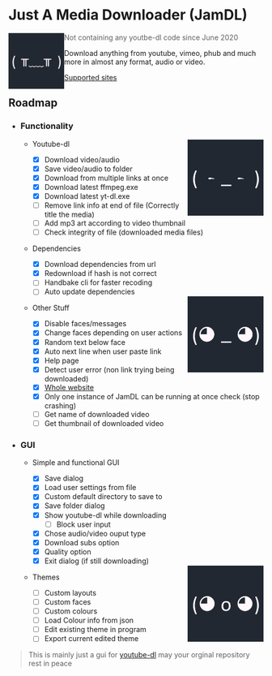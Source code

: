 # Just A Media Downloader (JamDL)

<img align="left" width="110" height="110" src="https://raw.githubusercontent.com/B0N3head/Just-A-Media-Downloader/master/JamDL/Resources/cry.png">

>Not containing any youtbe-dl code since June 2020

Download anything from youtube, vimeo, phub and much more in almost any format, audio or video.

[Supported sites](https://ytdl-org.github.io/youtube-dl/supportedsites.html)


## Roadmap
 - ### Functionality
      
      <img align="right" width="150" height="150" src="https://raw.githubusercontent.com/B0N3head/Just-A-Media-Downloader/master/JamDL/Resources/bored.png">
      
	- Youtube-dl
		- [x] Download video/audio
		- [x] Save video/audio to folder
		- [x] Download from multiple links at once
		- [x] Download latest ffmpeg.exe
		- [x] Download latest yt-dl.exe
		- [ ] Remove link info at end of file (Correctly title the media)
		- [ ] Add mp3 art according to video thumbnail
		- [ ] Check integrity of file (downloaded media files)
	- Dependencies
		- [x] Download dependencies from url
		- [x] Redownload if hash is not correct
		- [ ] Handbake cli for faster recoding
		- [ ] Auto update dependencies 
    
      <img align="right" width="150" height="150" src="https://raw.githubusercontent.com/B0N3head/Just-A-Media-Downloader/master/JamDL/Resources/nutral.png">
      
	- Other Stuff
 		- [x] Disable faces/messages
		- [x] Change faces depending on user actions
		- [x] Random text below face
		- [x] Auto next line when user paste link
		- [x] Help page
		- [x] Detect user error (non link trying being downloaded)
		- [x] [Whole website](https://bonehead.xyz/jamdl.html)
		- [x] Only one instance of JamDL can be running at once check (stop crashing)
		- [ ] Get name of downloaded video
		- [ ] Get thumbnail of downloaded video
    
 - ### GUI
	- Simple and functional GUI
		- [X] Save dialog
		- [X] Load user settings from file
		- [X] Custom default directory to save to
		- [X] Save folder dialog
		- [X] Show youtube-dl while downloading
		  - [ ] Block user input
		- [X] Chose audio/video ouput type
		- [X] Download subs option 
		- [X] Quality option 
 		- [X] Exit dialog (if still downloading)
    
 		 <img align="right" width="150" height="150" src="https://raw.githubusercontent.com/B0N3head/Just-A-Media-Downloader/master/JamDL/Resources/excited.png">
     
	- Themes
  		- [ ] Custom layouts
		- [ ] Custom faces
		- [ ] Custom colours
		- [ ] Load Colour info from json
		- [ ] Edit existing theme in program
		- [ ] Export current edited theme
    
> This is mainly just a gui for [youtube-dl](http://yt-dl.org/) may your orginal repository rest in peace
